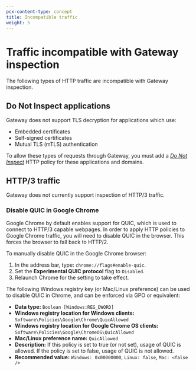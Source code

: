 ```yaml
---
pcx-content-type: concept
title: Incompatible traffic
weight: 5
---
```


# Traffic incompatible with Gateway inspection

The following types of HTTP traffic are incompatible with Gateway inspection.

## Do Not Inspect applications

Gateway does not support TLS decryption for applications which use:

- Embedded certificates
- Self-signed certificates
- Mutual TLS (mTLS) authentication

To allow these types of requests through Gateway, you must add a [*Do Not Inspect*](/cloudflare-one/policies/filtering/http-policies/#do-not-inspect) HTTP policy for these applications and domains.

## HTTP/3 traffic

Gateway does not currently support inspection of HTTP/3 traffic.

### Disable QUIC in Google Chrome

Google Chrome by default enables support for QUIC, which is used to connect to HTTP/3 capable webpages. In order to apply HTTP policies to Google Chrome traffic, you will need to disable QUIC in the browser. This forces the browser to fall back to HTTP/2.

To manually disable QUIC in the Google Chrome browser:

1. In the address bar, type:  `chrome://flags#enable-quic`.
2. Set the **Experimental QUIC protocol** flag to `Disabled`.
3. Relaunch Chrome for the setting to take effect.

The following Windows registry key (or Mac/Linux preference) can be used to disable QUIC in Chrome, and can be enforced via GPO or equivalent:

- **Data type:** `Boolean [Windows:REG_DWORD]`
- **Windows registry location for Windows clients:** `Software\Policies\Google\Chrome\QuicAllowed`
- **Windows registry location for Google Chrome OS clients:** `Software\Policies\Google\ChromeOS\QuicAllowed`
- **Mac/Linux preference name:** `QuicAllowed`
- **Description:** If this policy is set to true (or not set), usage of QUIC is allowed. If the policy is set to false, usage of QUIC is not allowed.
- **Recommended value:** `Windows: 0x00000000`, `Linux: false`, `Mac: <false />`
